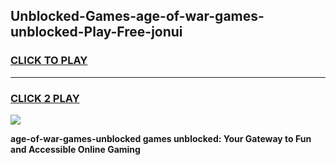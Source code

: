 
## Unblocked-Games-age-of-war-games-unblocked-Play-Free-jonui
<h3>
<a href="https://premium76.site?title=age-of-war-games-unblocked&ref=22A">CLICK TO PLAY</a></h3>
<hr>

<h3>
<a href="https://premium76.site?title=age-of-war-games-unblocked&ref=22A">CLICK 2 PLAY</a>
  
</h3>

<a href="https://premium76.site?title=age-of-war-games-unblocked&ref=22A"><img src="https://clearcache.store/games.png"></a>


**age-of-war-games-unblocked games unblocked: Your Gateway to Fun and Accessible Online Gaming**
